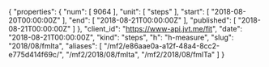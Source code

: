{
  "properties": {
    "num": [
      9064
    ],
    "unit": [
      "steps"
    ],
    "start": [
      "2018-08-20T00:00:00Z"
    ],
    "end": [
      "2018-08-21T00:00:00Z"
    ],
    "published": [
      "2018-08-21T00:00:00Z"
    ]
  },
  "client_id": "https://www-api.jvt.me/fit",
  "date": "2018-08-21T00:00:00Z",
  "kind": "steps",
  "h": "h-measure",
  "slug": "2018/08/fmlta",
  "aliases": [
    "/mf2/e86aae0a-a12f-48a4-8cc2-e775d414f69c/",
    "/mf2/2018/08/fmlta",
    "/mf2/2018/08/fmlTa"
  ]
}
